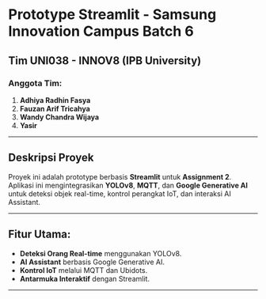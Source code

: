 # Prototype Streamlit - Samsung Innovation Campus Batch 6

## Tim UNI038 - INNOV8 (IPB University)

### Anggota Tim:
1. **Adhiya Radhin Fasya**
2. **Fauzan Arif Tricahya**
3. **Wandy Chandra Wijaya**
4. **Yasir**

---

## Deskripsi Proyek
Proyek ini adalah prototype berbasis **Streamlit** untuk **Assignment 2**. Aplikasi ini mengintegrasikan **YOLOv8**, **MQTT**, dan **Google Generative AI** untuk deteksi objek real-time, kontrol perangkat IoT, dan interaksi AI Assistant.

---

## Fitur Utama:
- **Deteksi Orang Real-time** menggunakan YOLOv8.
- **AI Assistant** berbasis Google Generative AI.
- **Kontrol IoT** melalui MQTT dan Ubidots.
- **Antarmuka Interaktif** dengan Streamlit.

---

 
